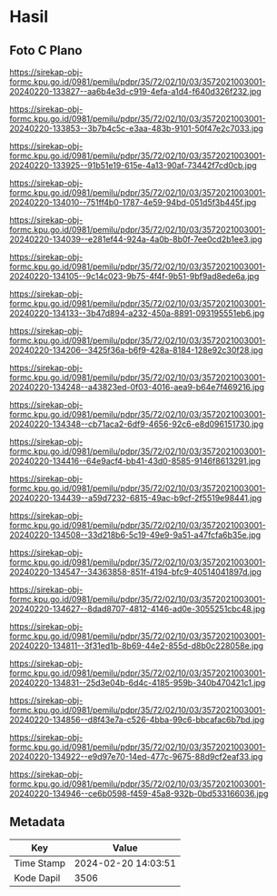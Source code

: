 # Hasil

## Foto C Plano

https://sirekap-obj-formc.kpu.go.id/0981/pemilu/pdpr/35/72/02/10/03/3572021003001-20240220-133827--aa6b4e3d-c919-4efa-a1d4-f640d326f232.jpg

https://sirekap-obj-formc.kpu.go.id/0981/pemilu/pdpr/35/72/02/10/03/3572021003001-20240220-133853--3b7b4c5c-e3aa-483b-9101-50f47e2c7033.jpg

https://sirekap-obj-formc.kpu.go.id/0981/pemilu/pdpr/35/72/02/10/03/3572021003001-20240220-133925--91b51e19-615e-4a13-90af-73442f7cd0cb.jpg

https://sirekap-obj-formc.kpu.go.id/0981/pemilu/pdpr/35/72/02/10/03/3572021003001-20240220-134010--751ff4b0-1787-4e59-94bd-051d5f3b445f.jpg

https://sirekap-obj-formc.kpu.go.id/0981/pemilu/pdpr/35/72/02/10/03/3572021003001-20240220-134039--e281ef44-924a-4a0b-8b0f-7ee0cd2b1ee3.jpg

https://sirekap-obj-formc.kpu.go.id/0981/pemilu/pdpr/35/72/02/10/03/3572021003001-20240220-134105--9c14c023-9b75-4f4f-9b51-9bf9ad8ede6a.jpg

https://sirekap-obj-formc.kpu.go.id/0981/pemilu/pdpr/35/72/02/10/03/3572021003001-20240220-134133--3b47d894-a232-450a-8891-093195551eb6.jpg

https://sirekap-obj-formc.kpu.go.id/0981/pemilu/pdpr/35/72/02/10/03/3572021003001-20240220-134206--3425f36a-b6f9-428a-8184-128e92c30f28.jpg

https://sirekap-obj-formc.kpu.go.id/0981/pemilu/pdpr/35/72/02/10/03/3572021003001-20240220-134248--a43823ed-0f03-4016-aea9-b64e7f469216.jpg

https://sirekap-obj-formc.kpu.go.id/0981/pemilu/pdpr/35/72/02/10/03/3572021003001-20240220-134348--cb71aca2-6df9-4656-92c6-e8d096151730.jpg

https://sirekap-obj-formc.kpu.go.id/0981/pemilu/pdpr/35/72/02/10/03/3572021003001-20240220-134416--64e9acf4-bb41-43d0-8585-9146f8613291.jpg

https://sirekap-obj-formc.kpu.go.id/0981/pemilu/pdpr/35/72/02/10/03/3572021003001-20240220-134439--a59d7232-6815-49ac-b9cf-2f5519e98441.jpg

https://sirekap-obj-formc.kpu.go.id/0981/pemilu/pdpr/35/72/02/10/03/3572021003001-20240220-134508--33d218b6-5c19-49e9-9a51-a47fcfa6b35e.jpg

https://sirekap-obj-formc.kpu.go.id/0981/pemilu/pdpr/35/72/02/10/03/3572021003001-20240220-134547--34363858-851f-4194-bfc9-40514041897d.jpg

https://sirekap-obj-formc.kpu.go.id/0981/pemilu/pdpr/35/72/02/10/03/3572021003001-20240220-134627--8dad8707-4812-4146-ad0e-3055251cbc48.jpg

https://sirekap-obj-formc.kpu.go.id/0981/pemilu/pdpr/35/72/02/10/03/3572021003001-20240220-134811--3f31ed1b-8b69-44e2-855d-d8b0c228058e.jpg

https://sirekap-obj-formc.kpu.go.id/0981/pemilu/pdpr/35/72/02/10/03/3572021003001-20240220-134831--25d3e04b-6d4c-4185-959b-340b470421c1.jpg

https://sirekap-obj-formc.kpu.go.id/0981/pemilu/pdpr/35/72/02/10/03/3572021003001-20240220-134856--d8f43e7a-c526-4bba-99c6-bbcafac6b7bd.jpg

https://sirekap-obj-formc.kpu.go.id/0981/pemilu/pdpr/35/72/02/10/03/3572021003001-20240220-134922--e9d97e70-14ed-477c-9675-88d9cf2eaf33.jpg

https://sirekap-obj-formc.kpu.go.id/0981/pemilu/pdpr/35/72/02/10/03/3572021003001-20240220-134946--ce6b0598-f459-45a8-932b-0bd533166036.jpg


## Metadata

| Key        | Value               |
| ---------- | ------------------- |
| Time Stamp | 2024-02-20 14:03:51 |
| Kode Dapil | 3506                |



